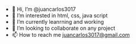 - 👋 Hi, I’m @juancarlos3017
- 👀 I’m interested in html, css, java script
- 🌱 I’m currently leanrning and working
- 💞️ I’m looking to collaborate on any project
- 📫 How to reach me juancarlos3017@gmail.com

<!---
juancarlos3017/juancarlos3017 is a ✨ special ✨ repository because its `README.md` (this file) appears on your GitHub profile.
You can click the Preview link to take a look at your changes.
--->
